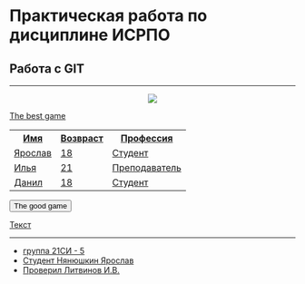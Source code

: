 # Практическая работа по дисциплине ИСРПО
## Работа с GIT
-----
<p align="center"><img src="https://i.ebayimg.com/images/g/4ysAAOSw2j9jZekG/s-l1200.webp" src = width="300"></p>
<p><a href="https://maze.toys/mazes/mini/daily/">The best game</p>
<table>
  <tr>
    <th>Имя</th>
    <th>Возвраст</th>
    <th>Профессия</th>
  </tr>
  <tr>
    <td>Ярослав</td>
    <td>18</td>
    <td>Студент</td>
  </tr>
  <tr>
    <td>Илья</td>
    <td>21</td>
    <td>Преподаватель</td>
  </tr>
  <tr>
    <td>Данил</td>
    <td>18</td>
    <td>Студент</td>
  </tr>
</table>
  
<p><button> The good game</button></p>

<lable>
  <p>Текст</p>
  <imput></imput>
</lable>

-----
  
* группа 21СИ - 5
* Студент Нянюшкин Ярослав 
* Проверил Литвинов И.В.
  
<script>
  
</script>
